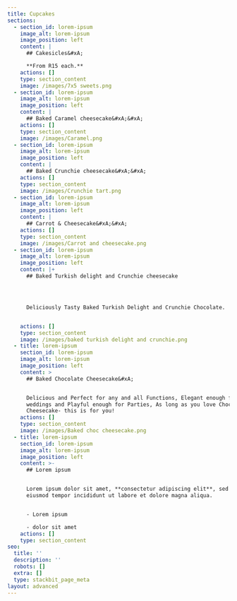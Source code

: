 ```yaml
---
title: Cupcakes
sections:
  - section_id: lorem-ipsum
    image_alt: lorem-ipsum
    image_position: left
    content: |
      ## Cakesicles&#xA;

      **From R15 each.**
    actions: []
    type: section_content
    image: /images/7x5 sweets.png
  - section_id: lorem-ipsum
    image_alt: lorem-ipsum
    image_position: left
    content: |
      ## Baked Caramel cheesecake&#xA;&#xA;
    actions: []
    type: section_content
    image: /images/Caramel.png
  - section_id: lorem-ipsum
    image_alt: lorem-ipsum
    image_position: left
    content: |
      ## Baked Crunchie cheesecake&#xA;&#xA;
    actions: []
    type: section_content
    image: /images/Crunchie tart.png
  - section_id: lorem-ipsum
    image_alt: lorem-ipsum
    image_position: left
    content: |
      ## Carrot & Cheesecake&#xA;&#xA;
    actions: []
    type: section_content
    image: /images/Carrot and cheesecake.png
  - section_id: lorem-ipsum
    image_alt: lorem-ipsum
    image_position: left
    content: |+
      ## Baked Turkish delight and Crunchie cheesecake




      Deliciously Tasty Baked Turkish Delight and Crunchie Chocolate.


    actions: []
    type: section_content
    image: /images/baked turkish delight and crunchie.png
  - title: lorem-ipsum
    section_id: lorem-ipsum
    image_alt: lorem-ipsum
    image_position: left
    content: >
      ## Baked Chocolate Cheesecake&#xA;


      Delicious and Perfect for any and all Functions, Elegant enough for
      weddings and Playful enough for Parties, As long as you love Chocolate and
      Cheesecake- this is for you!
    actions: []
    type: section_content
    image: /images/Baked choc cheesecake.png
  - title: lorem-ipsum
    section_id: lorem-ipsum
    image_alt: lorem-ipsum
    image_position: left
    content: >-
      ## Lorem ipsum


      Lorem ipsum dolor sit amet, **consectetur adipiscing elit**, sed do
      eiusmod tempor incididunt ut labore et dolore magna aliqua.


      - Lorem ipsum

      - dolor sit amet
    actions: []
    type: section_content
seo:
  title: ''
  description: ''
  robots: []
  extra: []
  type: stackbit_page_meta
layout: advanced
---
```

